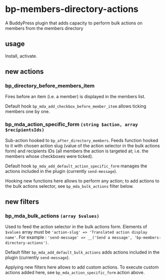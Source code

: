 # bp-members-directory-actions
A BuddyPress plugin that adds capacity to perform bulk actions on members from the members directory

## usage
Install, activate.

## new actions

### bp_directory_before_members_item
Fires before an item (i.e. a member) is displayed in the members list.

Default hook `bp_mda_add_checkbox_before_member_item` allows ticking members one by one.

### bp_mda_action_specific_form `(string $action, array $recipientsIds)`
Sub-action hooked to `bp_after_directory_members`. Feeds function hooked to it with chosen action slug (value of the action selector in the bulk actions form) and recipients IDs (all members the action is targeted at; i.e. the members whose checkboxes were ticked).

Default hook `bp_mda_add_default_action_specific_form` manages the actions included in the plugin (currently `send-message`).

Hooking new functions here allows to perform any action; to add actions to the bulk actions selector, see `bp_mda_bulk_actions` filter below.

## new filters

### bp_mda_bulk_actions `(array $values)`
Used to feed the action selector in the bulk actions form. Elements of `$values` array must be `'action-slug' => 'Translated action display name'`. For example : `'send-message' => __('Send a message', 'bp-members-directory-actions')`.

Default filter `bp_mda_add_default_bulk_actions` adds actions included in the plugin (currently `send-message`).

Applying new filters here allows to add custom actions. To execute custom actions added here, see `bp_mda_action_specific_form` action above.
